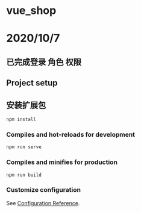 # vue_shop
# 2020/10/7
## 已完成登录 角色 权限 

## Project setup
## 安装扩展包 
```
npm install
```

### Compiles and hot-reloads for development
```
npm run serve
```

### Compiles and minifies for production
```
npm run build
```

### Customize configuration
See [Configuration Reference](https://cli.vuejs.org/config/).
